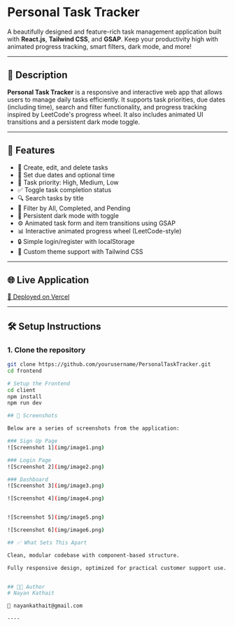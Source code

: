 # Personal Task Tracker

A beautifully designed and feature-rich task management application built with **React.js**, **Tailwind CSS**, and **GSAP**. Keep your productivity high with animated progress tracking, smart filters, dark mode, and more!

---

## 📖 Description

**Personal Task Tracker** is a responsive and interactive web app that allows users to manage daily tasks efficiently. It supports task priorities, due dates (including time), search and filter functionality, and progress tracking inspired by LeetCode's progress wheel. It also includes animated UI transitions and a persistent dark mode toggle.

---

## 🚀 Features

- 📝 Create, edit, and delete tasks
- 📅 Set due dates and optional time
- 🔴 Task priority: High, Medium, Low
- ✅ Toggle task completion status
- 🔍 Search tasks by title
- 🎯 Filter by All, Completed, and Pending
- 🌙 Persistent dark mode with toggle
- ⚙️ Animated task form and item transitions using GSAP
- 📊 Interactive animated progress wheel (LeetCode-style)
- 🔒 Simple login/register with localStorage
- 🧠 Custom theme support with Tailwind CSS

---

## 🌐 Live Application
[🔗 Deployed on Vercel]() <!-- Replace with Vercel URL -->

---
## 🛠️ Setup Instructions

### 1. Clone the repository
```bash
git clone https://github.com/yourusername/PersonalTaskTracker.git
cd frontend

# Setup the Frontend
cd client
npm install
npm run dev

## 📸 Screenshots

Below are a series of screenshots from the application:

### Sign Up Page
![Screenshot 1](img/image1.png)

### Login Page
![Screenshot 2](img/image2.png)

### Dashboard 
![Screenshot 3](img/image3.png)

![Screenshot 4](img/image4.png)


![Screenshot 5](img/image5.png)

![Screenshot 6](img/image6.png)

## ✅ What Sets This Apart

Clean, modular codebase with component-based structure.

Fully responsive design, optimized for practical customer support use.


## 🧑‍💻 Author
# Nayan Kathait

📧 nayankathait@gmail.com

----
